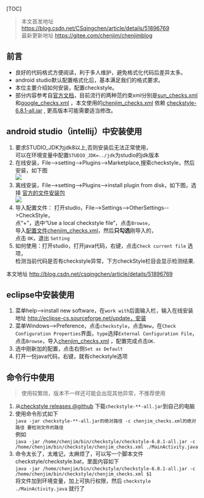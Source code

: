 
[TOC]

> 本文首发地址 <https://blog.csdn.net/CSqingchen/article/details/51896769>  
> 最新更新地址 <https://gitee.com/chenjim/chenjimblog>  

## 前言
- 良好的代码格式方便阅读，利于多人维护，避免格式化代码后差异太多。
- android studio默认配置格式化后，基本满足我们的格式要求。
- 本位主要介绍如何安装，配置checkstyle。
- 部分内容参考自[官方文档](https://checkstyle.sourceforge.io/)，目前流行的两种范约束xml分别是[sun_checks.xml](https://github.com/checkstyle/checkstyle/blob/master/src/main/resources/sun_checks.xml ) 和[google_checks.xml](https://github.com/checkstyle/checkstyle/blob/master/src/main/resources/google_checks.xml ) ，本文使用的[chenjim_checks.xml](https://gitee.com/chenjim/chenjimblog/blob/master/data/checkstyle/chenjim_checks.xml ) 依赖 [checkstyle-6.8.1-all.jar](https://github.com/checkstyle/checkstyle/releases/tag/checkstyle-6.8.1 ) , 更高版本可能需要适当修改。  

## android studio（intellij）中安装使用
1. 要求STUDIO_JDK为jdk8以上,否则安装后无法正常使用，  
   可以在环境变量中配置`STUDIO_JDK=../jdk`为studio的jdk版本
2. 在线安装，File-->setting-->Plugins-->Marketplace,搜索checkstyle，然后安装，如下图  
   ![](https://pic.chenjim.com/201906031907019.png-blog)
3. 离线安装，File-->setting-->Plugins-->install plugin from disk，如下图，选择 [官方的文件安装包](https://plugins.jetbrains.com/plugin/1065-checkstyle-idea/versions)  
![](https://pic.chenjim.com/2019060318595726.png-blog)
4. 导入配置文件： 打开studio，File-->Settings-->OtherSettings-->CheckStyle，  
   点“+”，选中“Use a local checkstyle file”，点击`Browse`，  
   导入[配置文件chenjim_checks.xml](https://gitee.com/chenjim/chenjimblog/blob/master/data/checkstyle/chenjim_checks.xml )，然后**只勾选**刚导入的，  
   点击 `OK`，退出 `Setting`
5. 如何使用：打开studio，打开java代码，右键，点击`Check current file` 选项，  
   检测当前代码是否有checkstyle异常，下方checkStyle栏目会显示检测结果.

本文地址 <http://blog.csdn.net/csqingchen/article/details/51896769>

## eclipse中安装使用
1. 菜单help-->install new software，在`work with`后面输入栏，输入在线安装地址 http://eclipse-cs.sourceforge.net/update，安装
2. 菜单Windows-->Preference，点击`checkstyle`，点击`New`，在`Check Configuration Properties`界面，`type`选择`External Configuration File`， 点击`Browse`，导入[chenjim_checks.xml](https://gitee.com/chenjim/chenjimblog/blob/master/data/checkstyle/chenjim_checks.xml) ，配置完成点击`OK`.
3. 选中刚新加的配置，点击右侧`Set as Default`
4. 打开一份java代码，右键，就有checkstyle选项

## 命令行中使用
>使用较繁琐，版本不一样还可能会出现其他异常，不推荐使用

1. 从[checkstyle releases @github](https://github.com/checkstyle/checkstyle/releases) 下载`checkstyle-**-all.jar`到自己的电脑  
2. 使用命令形式如下   
`java -jar checkstyle-**-all.jar的绝对路径 -c chenjim_checks.xml的绝对路径 要检测文件的路径`  
例如  
`java -jar /home/chenjim/bin/checkstyle/checkstyle-6.8.1-all.jar -c /home/chenjim/bin/checkstyle/chenjim_checks.xml ./MainActivity.java`   
3. 命令太长了，太难记，太麻烦了，可以写一个脚本文件checkstyle/checkstyle.bat，里面内容如下  
`java -jar /home/chenjim/bin/checkstyle/checkstyle-6.8.1-all.jar -c /home/chenjim/bin/checkstyle/chenjim_checks.xml $1`  
将文件加到环境变量，加上可执行权限，然后 `checkstyle ./MainActivity.java` 就行了
